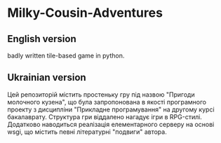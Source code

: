 # Milky-Cousin-Adventures

## English version

badly written tile-based game in python.

## Ukrainian version

Цей репозиторій містить простеньку гру під назвою "Пригоди молочного кузена", що була запропонована в якості програмного проекту з дисципліни "Прикладне програмування" на другому курсі бакалаврату. Структура гри віддалено нагадує ігри в RPG-стилі. Додатково наводиться реалізація елементарного серверу на основі wsgi, що містить певні літературні "подвиги" автора.
